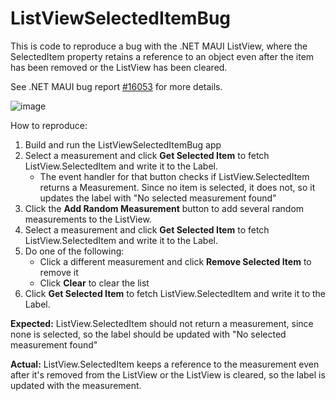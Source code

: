 # ListViewSelectedItemBug

This is code to reproduce a bug with the .NET MAUI ListView, where the SelectedItem property retains a reference to an object even after the item has been removed or the ListView has been cleared.

See .NET MAUI bug report [#16053](https://github.com/dotnet/maui/issues/16053) for more details.

![image](https://github.com/andrewstellman/ListViewSelectedItemBug/assets/7516297/1a4c83a1-241c-4680-856e-05395a12b46a)

How to reproduce:
1. Build and run the ListViewSelectedItemBug app
3. Select a measurement and click **Get Selected Item** to fetch ListView.SelectedItem and write it to the Label.
   * The event handler for that button checks if ListView.SelectedItem returns a Measurement. Since no item is selected, it does not, so it updates the label with "No selected measurement found"
2. Click the **Add Random Measurement** button to add several random measurements to the ListView.
3. Select a measurement and click **Get Selected Item** to fetch ListView.SelectedItem and write it to the Label.
4. Do one of the following:
   * Click a different measurement and click **Remove Selected Item** to remove it
   * Click **Clear** to clear the list
6. Click **Get Selected Item** to fetch ListView.SelectedItem and write it to the Label.

**Expected:** ListView.SelectedItem should not return a measurement, since none is selected, so the label should be updated with "No selected measurement found"

**Actual:** ListView.SelectedItem keeps a reference to the measurement even after it's removed from the ListView or the ListView is cleared, so the label is updated with the measurement.
